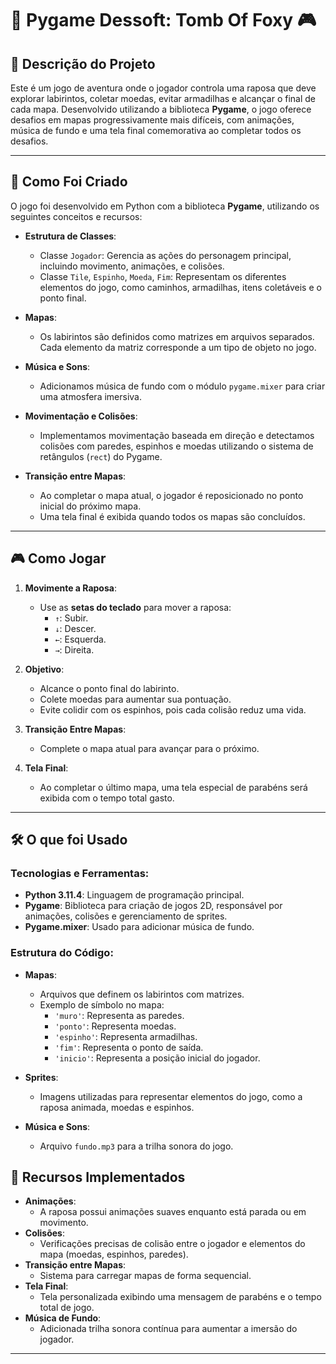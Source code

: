 # 🦊 **Pygame Dessoft: Tomb Of Foxy** 🎮

## 📖 **Descrição do Projeto**
Este é um jogo de aventura onde o jogador controla uma raposa que deve explorar labirintos, coletar moedas, evitar armadilhas e alcançar o final de cada mapa. Desenvolvido utilizando a biblioteca **Pygame**, o jogo oferece desafios em mapas progressivamente mais difíceis, com animações, música de fundo e uma tela final comemorativa ao completar todos os desafios.

---

## 🚀 **Como Foi Criado**
O jogo foi desenvolvido em Python com a biblioteca **Pygame**, utilizando os seguintes conceitos e recursos:

- **Estrutura de Classes**:
  - Classe `Jogador`: Gerencia as ações do personagem principal, incluindo movimento, animações, e colisões.
  - Classe `Tile`, `Espinho`, `Moeda`, `Fim`: Representam os diferentes elementos do jogo, como caminhos, armadilhas, itens coletáveis e o ponto final.
  
- **Mapas**:
  - Os labirintos são definidos como matrizes em arquivos separados. Cada elemento da matriz corresponde a um tipo de objeto no jogo.

- **Música e Sons**:
  - Adicionamos música de fundo com o módulo `pygame.mixer` para criar uma atmosfera imersiva.

- **Movimentação e Colisões**:
  - Implementamos movimentação baseada em direção e detectamos colisões com paredes, espinhos e moedas utilizando o sistema de retângulos (`rect`) do Pygame.

- **Transição entre Mapas**:
  - Ao completar o mapa atual, o jogador é reposicionado no ponto inicial do próximo mapa.
  - Uma tela final é exibida quando todos os mapas são concluídos.

---

## 🎮 **Como Jogar**

1. **Movimente a Raposa**:
   - Use as **setas do teclado** para mover a raposa:
     - `↑`: Subir.
     - `↓`: Descer.
     - `←`: Esquerda.
     - `→`: Direita.

2. **Objetivo**:
   - Alcance o ponto final do labirinto.
   - Colete moedas para aumentar sua pontuação.
   - Evite colidir com os espinhos, pois cada colisão reduz uma vida.

3. **Transição Entre Mapas**:
   - Complete o mapa atual para avançar para o próximo.

4. **Tela Final**:
   - Ao completar o último mapa, uma tela especial de parabéns será exibida com o tempo total gasto.

---

## 🛠️ **O que foi Usado**
### Tecnologias e Ferramentas:
- **Python 3.11.4**: Linguagem de programação principal.
- **Pygame**: Biblioteca para criação de jogos 2D, responsável por animações, colisões e gerenciamento de sprites.
- **Pygame.mixer**: Usado para adicionar música de fundo.

### Estrutura do Código:
- **Mapas**:
  - Arquivos que definem os labirintos com matrizes.
  - Exemplo de símbolo no mapa:
    - `'muro'`: Representa as paredes.
    - `'ponto'`: Representa moedas.
    - `'espinho'`: Representa armadilhas.
    - `'fim'`: Representa o ponto de saída.
    - `'inicio'`: Representa a posição inicial do jogador.

- **Sprites**:
  - Imagens utilizadas para representar elementos do jogo, como a raposa animada, moedas e espinhos.

- **Música e Sons**:
  - Arquivo `fundo.mp3` para a trilha sonora do jogo.


## 🌟 **Recursos Implementados**
- **Animações**:
  - A raposa possui animações suaves enquanto está parada ou em movimento.
- **Colisões**:
  - Verificações precisas de colisão entre o jogador e elementos do mapa (moedas, espinhos, paredes).
- **Transição entre Mapas**:
  - Sistema para carregar mapas de forma sequencial.
- **Tela Final**:
  - Tela personalizada exibindo uma mensagem de parabéns e o tempo total de jogo.
- **Música de Fundo**:
  - Adicionada trilha sonora contínua para aumentar a imersão do jogador.

---
